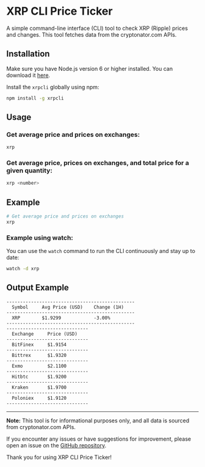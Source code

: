 # XRP CLI Price Ticker

A simple command-line interface (CLI) tool to check XRP (Ripple) prices and changes. This tool fetches data from the cryptonator.com APIs.

## Installation

Make sure you have Node.js version 6 or higher installed. You can download it [here](https://nodejs.org/dist/latest-v6.x/).

Install the `xrpcli` globally using npm:

```bash
npm install -g xrpcli
```

## Usage

### Get average price and prices on exchanges:

```bash
xrp
```

### Get average price, prices on exchanges, and total price for a given quantity:

```bash
xrp <number>
```

## Example

```bash
# Get average price and prices on exchanges
xrp
```

### Example using watch:

You can use the `watch` command to run the CLI continuously and stay up to date:

```bash
watch -d xrp
```

## Output Example

```plaintext
-----------------------------------------------
  Symbol     Avg Price (USD)    Change (1H)
-----------------------------------------------
  XRP        $1.9299            -3.00%
-----------------------------------------------
------------------------------
  Exchange     Price (USD)
------------------------------
  BitFinex     $1.9154
------------------------------
  Bittrex      $1.9320
------------------------------
  Exmo         $2.1100
------------------------------
  Hitbtc       $1.9200
------------------------------
  Kraken       $1.9700
------------------------------
  Poloniex     $1.9120
------------------------------

```

---

**Note:** This tool is for informational purposes only, and all data is sourced from cryptonator.com APIs.

If you encounter any issues or have suggestions for improvement, please open an issue on the [GitHub repository](https://github.com/yourusername/xrpcli).

Thank you for using XRP CLI Price Ticker!
